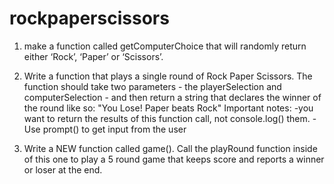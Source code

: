 # rockpaperscissors

1. make a function called getComputerChoice that will randomly return either ‘Rock’, ‘Paper’ or ‘Scissors’.

2. Write a function that plays a single round of Rock Paper Scissors. The function should take two parameters - the playerSelection and computerSelection - and then return a string that declares the winner of the round like so: "You Lose! Paper beats Rock"
    Important notes: -you want to return the results of this function call, not console.log() them.
                     -Use prompt() to get input from the user

3. Write a NEW function called game(). Call the playRound function inside of this one to play a 5 round game that keeps score and reports a winner or loser at the end.